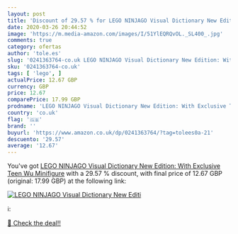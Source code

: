 ```yaml
---
layout: post
title: 'Discount of 29.57 % for LEGO NINJAGO Visual Dictionary New Editi'
date: 2020-03-26 20:44:52
image: 'https://m.media-amazon.com/images/I/51YlEQRQvOL._SL400_.jpg'
comments: true
category: ofertas
author: 'tole.es'
slug: '0241363764-co.uk LEGO NINJAGO Visual Dictionary New Edition: With...'
sku: '0241363764-co.uk'
tags: [ 'lego', ]
actualPrice: 12.67 GBP
currency: GBP
price: 12.67
comparePrice: 17.99 GBP
prodname: 'LEGO NINJAGO Visual Dictionary New Edition: With Exclusive Teen Wu Minifigure'
country: 'co.uk'
flag: '🇬🇧'
brand: ''
buyurl: 'https://www.amazon.co.uk/dp/0241363764/?tag=tolees0a-21'
descuento: '29.57'
average: '12.67'
---
```


You've got [LEGO NINJAGO Visual Dictionary New Edition: With Exclusive Teen Wu Minifigure](https://www.amazon.co.uk/dp/0241363764/?tag=tolees0a-21) with a  29.57 % discount, with final price of 12.67 GBP (original: 17.99 GBP) at the following link:

[![LEGO NINJAGO Visual Dictionary New Editi](https://m.media-amazon.com/images/I/51YlEQRQvOL._SL400_.jpg)](https://www.amazon.co.uk/dp/0241363764/?tag=tolees0a-21)

ℹ️:


[🛒 Check the deal!!](https://www.amazon.co.uk/dp/0241363764/?tag=tolees0a-21)
